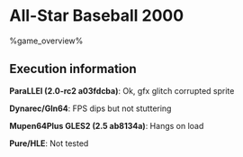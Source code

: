 # All-Star Baseball 2000 

%game_overview%

## Execution information

**ParaLLEl (2.0-rc2 a03fdcba)**: Ok, gfx glitch corrupted sprite

**Dynarec/Gln64**: FPS dips but not stuttering

**Mupen64Plus GLES2 (2.5 ab8134a)**: Hangs on load

**Pure/HLE**: Not tested